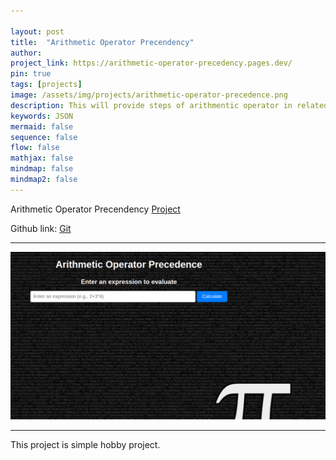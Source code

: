 ```yaml
---

layout: post
title:  "Arithmetic Operator Precendency"
author: 
project_link: https://arithmetic-operator-precedency.pages.dev/
pin: true
tags: [projects]
image: /assets/img/projects/arithmetic-operator-precedence.png
description: This will provide steps of arithmentic operator in related with it's precedency
keywords: JSON
mermaid: false
sequence: false
flow: false
mathjax: false
mindmap: false
mindmap2: false
---
```


Arithmetic Operator Precendency [Project]

Github link: [Git]

***

![Alt](/assets/images/projects/arithmetic-operator-precedence.png)  

***
This project is simple hobby project.

[Project]: https://arithmetic-operator-precedency.pages.dev/
[Git]: https://github.com/sufimalek/arithmetic-operator-precedency